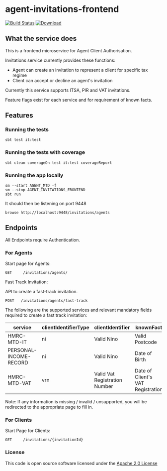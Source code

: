 # agent-invitations-frontend

[![Build Status](https://travis-ci.org/hmrc/agent-invitations-frontend.svg)](https://travis-ci.org/hmrc/agent-invitations-frontend) [ ![Download](https://api.bintray.com/packages/hmrc/releases/agent-invitations-frontend/images/download.svg) ](https://bintray.com/hmrc/releases/agent-invitations-frontend/_latestVersion)

## What the service does
This is a frontend microservice for Agent Client Authorisation.

Invitations service currently provides these functions:
 - Agent can create an invitation to represent a client for specific tax regime
 - Client can accept or decline an agent's invitation

Currently this service supports ITSA, PIR and VAT invitations.

Feature flags exist for each service and for requirement of known facts.

## Features

### Running the tests

    sbt test it:test

### Running the tests with coverage

    sbt clean coverageOn test it:test coverageReport

### Running the app locally

    sm --start AGENT_MTD -f
    sm --stop AGENT_INVITATIONS_FRONTEND
    sbt run

It should then be listening on port 9448

    browse http://localhost:9448/invitations/agents

## Endpoints
All Endpoints require Authentication.

### For Agents

Start page for Agents:

    GET   	/invitations/agents/

Fast Track Invitation:

API to create a fast-track invitation.

```
POST   /invitations/agents/fast-track
```

The following are the supported services and relevant mandatory fields required to create a fast track invitation:

|service|clientIdentifierType|clientIdentifier|knownFact|
|--------|---------|-------|-------|
|HMRC-MTD-IT|ni|Valid Nino|Valid Postcode|
|PERSONAL-INCOME-RECORD|ni|Valid Nino|Date of Birth|
|HMRC-MTD-VAT|vrn|Valid Vat Registration Number|Date of Client's VAT Registration|

Note: If any information is missing / invalid / unsupported, you will be redirected to the appropriate page to fill in.

### For Clients

Start Page for Clients:

    GET     /invitations/{invitationId}

### License 

This code is open source software licensed under the [Apache 2.0 License]("http://www.apache.org/licenses/LICENSE-2.0.html")
